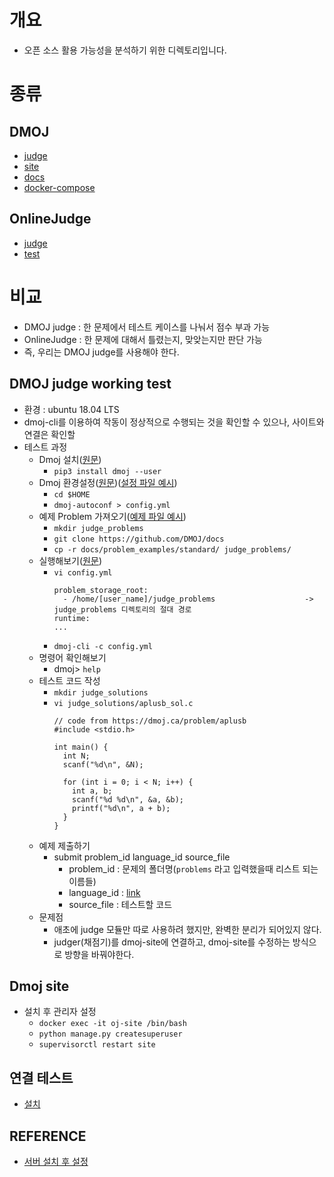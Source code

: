 # 개요
- 오픈 소스 활용 가능성을 분석하기 위한 디렉토리입니다.

# 종류
## DMOJ
- [judge](https://github.com/DMOJ/judge)
- [site](https://github.com/DMOJ/site)
- [docs](https://github.com/DMOJ/docs)
- [docker-compose](https://github.com/SchOJ/dmoj-dockercompose)

## OnlineJudge
- [judge](https://github.com/QingdaoU/OnlineJudge)
- [test](https://github.com/BJ-Lim/Capstone_Design/blob/master/OSS_analysis/OnlineJudge_test.md)

# 비교
- DMOJ judge : 한 문제에서 테스트 케이스를 나눠서 점수 부과 가능
- OnlineJudge : 한 문제에 대해서 틀렸는지, 맞앚는지만 판단 가능
- 즉, 우리는 DMOJ judge를 사용해야 한다.

## DMOJ judge working test
- 환경 : ubuntu 18.04 LTS
- dmoj-cli를 이용하여 작동이 정상적으로 수행되는 것을 확인할 수 있으나, 사이트와 연결은 확인할 
- 테스트 과정
  - Dmoj 설치([원문](https://github.com/DMOJ/judge))
    - `pip3 install dmoj --user`
  - Dmoj 환경설정([원문](https://docs.dmoj.ca/en/latest/judge/linux_installation/))([설정 파일 예시](https://github.com/DMOJ/docs/blob/master/sample_files/judge_conf.yml))
    - `cd $HOME`
    - `dmoj-autoconf > config.yml`
  - 예제 Problem 가져오기([예제 파일 예시](https://github.com/DMOJ/docs/tree/master/problem_examples))
    - `mkdir judge_problems`
    - `git clone https://github.com/DMOJ/docs`
    - `cp -r docs/problem_examples/standard/ judge_problems/`
  - 실행해보기([원문](https://docs.dmoj.ca/en/latest/judge/linux_installation/))
    - `vi config.yml`
      ```
      problem_storage_root:
        - /home/[user_name]/judge_problems                    -> judge_problems 디렉토리의 절대 경로
      runtime:
      ...
      ```
    - `dmoj-cli -c config.yml`
  - 명령어 확인해보기
    - dmoj> `help`
  - 테스트 코드 작성
    - `mkdir judge_solutions`
    - `vi judge_solutions/aplusb_sol.c`
      ```
      // code from https://dmoj.ca/problem/aplusb
      #include <stdio.h>

      int main() {
        int N;
        scanf("%d\n", &N);

        for (int i = 0; i < N; i++) {
          int a, b;
          scanf("%d %d\n", &a, &b);
          printf("%d\n", a + b);
        }
      }
      ```
  - 예제 제출하기
    - submit problem_id language_id source_file
      - problem_id : 문제의 폴더명(`problems` 라고 입력했을때 리스트 되는 이름들)
      - language_id : [link](https://github.com/DMOJ/docs/blob/master/docs/judge/supported_languages.md)
      - source_file : 테스트할 코드
  - 문제점
    - 애초에 judge 모듈만 따로 사용하려 했지만, 완벽한 분리가 되어있지 않다.
    - judger(채점기)를 dmoj-site에 연결하고, dmoj-site를 수정하는 방식으로 방향을 바꿔야한다.

## Dmoj site
- 설치 후 관리자 설정
  - `docker exec -it oj-site /bin/bash`
  - `python manage.py createsuperuser`
  - `supervisorctl restart site`
  
## 연결 테스트
- [설치](https://github.com/BJ-Lim/Capstone_Design/blob/master/OSS_analysis/dmoj_setup.md)
## REFERENCE
- [서버 설치 후 설정](https://github.com/SchOJ/dmoj-dockercompose/wiki/Configure-dmoj-site)
